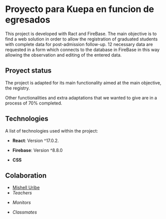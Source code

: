 # Proyecto para Kuepa en funcion de egresados

This project is developed with Ract and FireBase. The main objective is to find a web solution in order to allow the registration of graduated students with complete data for post-admission follow-up. 12 necessary data are requested in a form which connects to the database in FireBase in this way allowing the observation and editing of the entered data.

## Proyect status

The project is adapted for its main functionality aimed at the main objective, the registry.

Other functionalities and extra adaptations that we wanted to give are in a process of 70% completed.

## Technologies
A list of technologies used within the project:

+ __React__: Version ^17.0.2.
* __Firebase__: Version ^8.8.0
- __CSS__

## Colaboration

+ [Mishell Uribe](https://github.com/mishellconese)
+ _Teachers_
* _Monitors_
- _Classmates_
